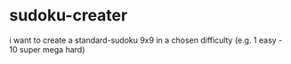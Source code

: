 # sudoku-creater
i want to create a standard-sudoku 9x9 in a chosen difficulty (e.g. 1 easy - 10 super mega hard)
